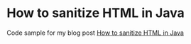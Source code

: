 # How to sanitize HTML in Java

Code sample for my blog post [How to sanitize HTML in Java](https://blog.blebail.com/java/html/2020/03/30/how-to-sanitize-html-in-java.html)